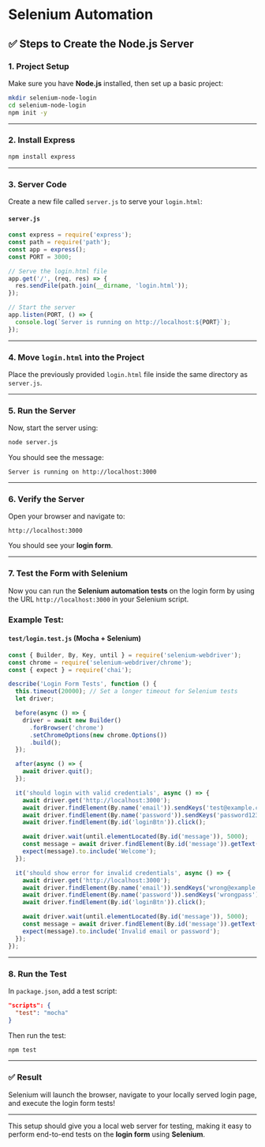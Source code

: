  # Selenium Automation


## ✅ Steps to Create the Node.js Server

### 1. **Project Setup**

Make sure you have **Node.js** installed, then set up a basic project:

```bash
mkdir selenium-node-login
cd selenium-node-login
npm init -y
```

---

### 2. **Install Express**

```bash
npm install express
```

---

### 3. **Server Code**

Create a new file called `server.js` to serve your `login.html`:

#### `server.js`

```js
const express = require('express');
const path = require('path');
const app = express();
const PORT = 3000;

// Serve the login.html file
app.get('/', (req, res) => {
  res.sendFile(path.join(__dirname, 'login.html'));
});

// Start the server
app.listen(PORT, () => {
  console.log(`Server is running on http://localhost:${PORT}`);
});
```

---

### 4. **Move `login.html` into the Project**

Place the previously provided `login.html` file inside the same directory as `server.js`.

---

### 5. **Run the Server**

Now, start the server using:

```bash
node server.js
```

You should see the message:

```
Server is running on http://localhost:3000
```

---

### 6. **Verify the Server**

Open your browser and navigate to:

```
http://localhost:3000
```

You should see your **login form**.

---

### 7. **Test the Form with Selenium**

Now you can run the **Selenium automation tests** on the login form by using the URL `http://localhost:3000` in your Selenium script.

### Example Test:

#### `test/login.test.js` (Mocha + Selenium)

```js
const { Builder, By, Key, until } = require('selenium-webdriver');
const chrome = require('selenium-webdriver/chrome');
const { expect } = require('chai');

describe('Login Form Tests', function () {
  this.timeout(20000); // Set a longer timeout for Selenium tests
  let driver;

  before(async () => {
    driver = await new Builder()
      .forBrowser('chrome')
      .setChromeOptions(new chrome.Options())
      .build();
  });

  after(async () => {
    await driver.quit();
  });

  it('should login with valid credentials', async () => {
    await driver.get('http://localhost:3000');
    await driver.findElement(By.name('email')).sendKeys('test@example.com');
    await driver.findElement(By.name('password')).sendKeys('password123');
    await driver.findElement(By.id('loginBtn')).click();

    await driver.wait(until.elementLocated(By.id('message')), 5000);
    const message = await driver.findElement(By.id('message')).getText();
    expect(message).to.include('Welcome');
  });

  it('should show error for invalid credentials', async () => {
    await driver.get('http://localhost:3000');
    await driver.findElement(By.name('email')).sendKeys('wrong@example.com');
    await driver.findElement(By.name('password')).sendKeys('wrongpass');
    await driver.findElement(By.id('loginBtn')).click();

    await driver.wait(until.elementLocated(By.id('message')), 5000);
    const message = await driver.findElement(By.id('message')).getText();
    expect(message).to.include('Invalid email or password');
  });
});
```

---

### 8. **Run the Test**

In `package.json`, add a test script:

```json
"scripts": {
  "test": "mocha"
}
```

Then run the test:

```bash
npm test
```

---

### ✅ Result

Selenium will launch the browser, navigate to your locally served login page, and execute the login form tests!

---

This setup should give you a local web server for testing, making it easy to perform end-to-end tests on the **login form** using **Selenium**.

 
